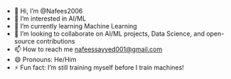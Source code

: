 - 👋 Hi, I’m @Nafees2006
- 👀 I’m interested in AI/ML
- 🌱 I’m currently learning Machine Learning
- 💞️ I’m looking to collaborate on AI/ML projects, Data Science, and open-source contributions
- 📫 How to reach me nafeessayyed001@gmail.com
- 😄 Pronouns: He/Him
- ⚡ Fun fact: I’m still training myself before I train machines!








<!---
Nafees2006/Nafees2006 is a ✨ special ✨ repository because its `README.md` (this file) appears on your GitHub profile.
You can click the Preview link to take a look at your changes.
--->
